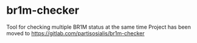 # br1m-checker
Tool for checking multiple BR1M status at the same time
Project has been moved to <https://gitlab.com/partisosialis/br1m-checker>

